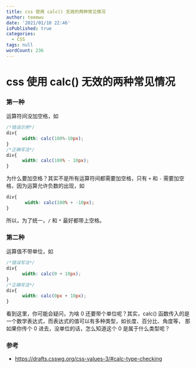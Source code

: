 ```yaml
---
title: css 使用 calc() 无效的两种常见情况
author: teemwu
date: '2021/01/10 22:46'
isPublished: true
categories:
  - CSS
tags: null
wordCount: 236
---
```


# css 使用 calc() 无效的两种常见情况

### 第一种
运算符间没加空格，如
```css
/*错误示例*/
div{
      width: calc(100%-10px);
}
/*正确写法*/
div{
      width: calc(100% - 10px);
}
```
为什么要加空格？其实不是所有运算符间都需要加空格，只有 `+` 和 `-` 需要加空格，因为运算允许负数的出现，如
```css
div{
       width: calc(100% + -10px);
}
```
所以，为了统一，`/` 和 `*`  最好都带上空格。

### 第二种
运算值不带单位，如
```css
/*错误写法*/
div{
      width: calc(0 + 10px);
}
/*正确写法*/
div{
      width: calc(0px + 10px);
}
```
看到这里，你可能会疑问，为啥 0 还要带个单位呢？其实，calc() 函数传入的是一个数学表达式，而表达式的值可以有多种类型，如长度、百分比、角度等，
那如果你传个 0 进去，没单位的话，怎么知道这个 0 是属于什么类型呢？

### 参考
- https://drafts.csswg.org/css-values-3/#calc-type-checking
